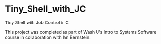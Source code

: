 # Tiny_Shell_with_JC
Tiny Shell with Job Control in C

This project was completed as part of Wash U's Intro to Systems Software course in collaboration with Ian Bernstein.
